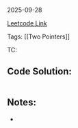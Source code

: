 2025-09-28

[Leetcode Link](https://leetcode.com/problems/is-subsequence/?envType=study-plan-v2&envId=leetcode-75)

Tags: [[Two Pointers]]

TC: 

## Code Solution: 

```python

```

## Notes:
- 
